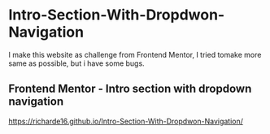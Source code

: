# Intro-Section-With-Dropdwon-Navigation
I make this website as challenge from Frontend Mentor, I tried  tomake more same as possible, but i have some bugs.
## Frontend Mentor - Intro section with dropdown navigation
https://richarde16.github.io/Intro-Section-With-Dropdwon-Navigation/
